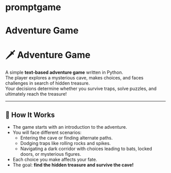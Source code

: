 # promptgame
# Adventure Game

# 🗡️ Adventure Game

A simple **text-based adventure game** written in Python.  
The player explores a mysterious cave, makes choices, and faces challenges in search of hidden treasure.  
Your decisions determine whether you survive traps, solve puzzles, and ultimately reach the treasure!

---

## 📖 How It Works
- The game starts with an introduction to the adventure.
- You will face different scenarios:
  - Entering the cave or finding alternate paths.
  - Dodging traps like rolling rocks and spikes.
  - Navigating a dark corridor with choices leading to bats, locked doors, or mysterious figures.
- Each choice you make affects your fate.
- The goal: **find the hidden treasure and survive the cave!**

